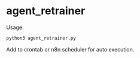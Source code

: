 # agent_retrainer

Usage:
```bash
python3 agent_retrainer.py
```
Add to crontab or n8n scheduler for auto execution.